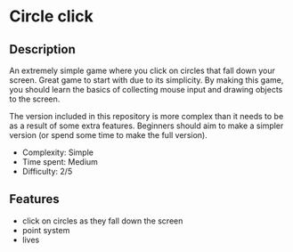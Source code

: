 # Circle click

## Description
An extremely simple game where you click on circles that fall down your screen. Great game to start
with due to its simplicity. By making this game, you should learn the basics of collecting mouse
input and drawing objects to the screen.

The version included in this repository is more complex than it needs to be as a result of some extra
features. Beginners should aim to make a simpler version (or spend some time to make the full version).

* Complexity: Simple
* Time spent: Medium
* Difficulty: 2/5

## Features
- click on circles as they fall down the screen
- point system
- lives